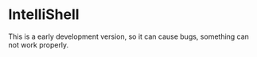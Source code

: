 # IntelliShell
This is a early development version, so it can cause bugs, something can not work properly.
